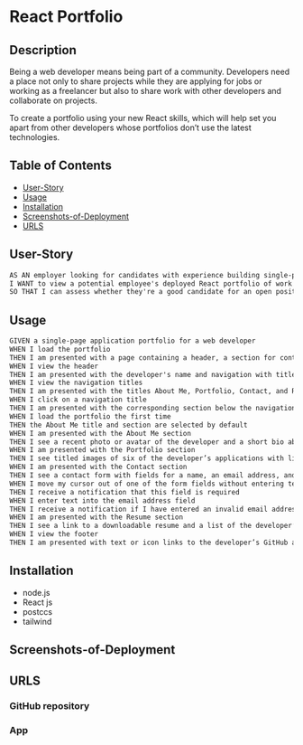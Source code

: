 # React Portfolio

## Description

Being a web developer means being part of a community. Developers need a place not only to share projects while they are applying for jobs or working as a freelancer but also to share work with other developers and collaborate on projects.

To create a portfolio using your new React skills, which will help set you apart from other developers whose portfolios don’t use the latest technologies. 


## Table of Contents
- [User-Story](#user-story)
- [Usage](#usage)
- [Installation](#Installation)
- [Screenshots-of-Deployment](#screenshots-of-Deployment)
- [URLS](#URLS)


## User-Story

```md
AS AN employer looking for candidates with experience building single-page applications
I WANT to view a potential employee's deployed React portfolio of work samples
SO THAT I can assess whether they're a good candidate for an open position
```

## Usage

```md
GIVEN a single-page application portfolio for a web developer
WHEN I load the portfolio
THEN I am presented with a page containing a header, a section for content, and a footer
WHEN I view the header
THEN I am presented with the developer's name and navigation with titles corresponding to different sections of the portfolio
WHEN I view the navigation titles
THEN I am presented with the titles About Me, Portfolio, Contact, and Resume, and the title corresponding to the current section is highlighted
WHEN I click on a navigation title
THEN I am presented with the corresponding section below the navigation without the page reloading and that title is highlighted
WHEN I load the portfolio the first time
THEN the About Me title and section are selected by default
WHEN I am presented with the About Me section
THEN I see a recent photo or avatar of the developer and a short bio about them
WHEN I am presented with the Portfolio section
THEN I see titled images of six of the developer’s applications with links to both the deployed applications and the corresponding GitHub repositories
WHEN I am presented with the Contact section
THEN I see a contact form with fields for a name, an email address, and a message
WHEN I move my cursor out of one of the form fields without entering text
THEN I receive a notification that this field is required
WHEN I enter text into the email address field
THEN I receive a notification if I have entered an invalid email address
WHEN I am presented with the Resume section
THEN I see a link to a downloadable resume and a list of the developer’s proficiencies
WHEN I view the footer
THEN I am presented with text or icon links to the developer’s GitHub and LinkedIn profiles, and their profile on a third platform (Stack Overflow, Twitter)
```

## Installation
- node.js
- React js
- postccs
- tailwind


## Screenshots-of-Deployment
### 

### 
### 

### 

## URLS
### GitHub repository

###  App 

